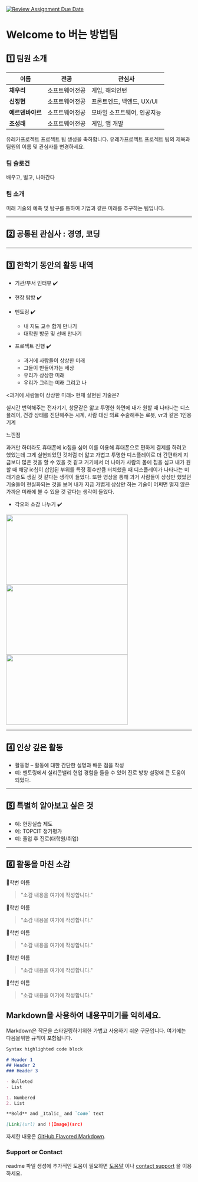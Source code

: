 [![Review Assignment Due Date](https://classroom.github.com/assets/deadline-readme-button-22041afd0340ce965d47ae6ef1cefeee28c7c493a6346c4f15d667ab976d596c.svg)](https://classroom.github.com/a/meKNgBF9)
# Welcome to 버는 방법팀

## 1️⃣ 팀원 소개

| **이름** | **전공** | **관심사** |
| --- | --- | --- |
| **채우리** | 소프트웨어전공 | 게임, 해외인턴 |
| **신정현** | 소프트웨어전공 | 프론트엔드, 백엔드, UX/UI |
| **에르덴바야르** | 소프트웨어전공 | 모바일 소프트웨어, 인공지능 |
| **조성래** | 소프트웨어전공 | 게임, 앱 개발 |


유레카프로젝트 프로젝트 팀 생성을 축하합니다.
유레카프로젝트 프로젝트 팀의 제목과 팀원의 이름 및 관심사를 변경하세요.

### 팀 슬로건

배우고, 벌고, 나아간다

### 팀 소개

미래 기술의 예측 및 탐구를 통하여 기업과 같은 미래를 추구하는 팀입니다.

***

## 2️⃣ 공통된 관심사 : 경영, 코딩

***

## 3️⃣ 한학기 동안의 활동 내역

- 기관/부서 인터뷰 ✔️  

- 현장 탐방 ✔️  

- 멘토링 ✔️  
  - 내 지도 교수 함게 만나기
  - 대학원 방문 및 선배 만나기

- 프로젝트 진행 ✔️  
  - 과거에 사람들이 상상한 미래
  - 그들이 만들어가는 세상
  - 우리가 상상한 미래
  - 우리가 그리는 미래 그리고 나

<과거에 사람들이 상상한 미래>
현재 실현된 기술은?

실시간 번역해주는 전자기기, 창문같은 얇고 투명한 화면에 내가 원할 때 나타나는 디스플레이, 건강 상태를 진단해주는 시계, 사람 대신 의료 수술해주는 로봇, vr과 같은 1인용 기계

느낀점

과거만 하더라도 휴대폰에 ic칩을 심어 이를 이용해 휴대폰으로 편하게 결제를 하려고 했었는데 그게 실현되었던 것처럼
더 얇고 가볍고 투명한 디스플레이로 더 간편하게 지금보다 많은 것을 할 수 있을 것 같고 거기에서 더 나아가 사람의 몸에 칩을 심고 내가 원할 때 해당 ic칩이 삽입된 부위를 특정 횟수만큼 터치했을 때 디스플레이가 나타나는 미래기술도 생길 것 같다는 생각이 들었다. 또한 영상을 통해 과거 사람들이 상상만 했었던 기술들이 현실화되는 것을 보며 내가 지금 가볍게 상상만 하는 기술이 어쩌면 멀지 않은 가까운 미래에 볼 수 있을 것 같다는 생각이 들었다.

- 각오와 소감 나누기 ✔️  


<!-- 활동 사진 추가 예시 -->
<img src="https://pixnio.com/free-images/2017/08/14/2017-08-14-13-09-09-960x651.jpg?text=활동사진1" width="330" height="190"/>
<img src="https://pixnio.com/free-images/2017/08/14/2017-08-14-20-51-02-960x640.jpg?text=활동사진2" width="330" height="190"/>
<img src="https://pixnio.com/free-images/2017/08/15/2017-08-15-10-05-39-960x640.jpg?text=활동사진3" width="330" height="190"/>

***

## 4️⃣ 인상 깊은 활동

- 활동명 – 활동에 대한 간단한 설명과 배운 점을 작성  
- 예: 멘토링에서 실리콘밸리 현업 경험을 들을 수 있어 진로 방향 설정에 큰 도움이 되었다.  

***

## 5️⃣ 특별히 알아보고 싶은 것
- 예: 현장실습 제도
- 예: TOPCIT 정기평가
- 예: 졸업 후 진로(대학원/취업)

***

## 6️⃣ 활동을 마친 소감

🔗학번 이름  
> "소감 내용을 여기에 작성합니다."

🔗학번 이름  
> "소감 내용을 여기에 작성합니다."

🔗학번 이름  
> "소감 내용을 여기에 작성합니다."

🔗학번 이름  
> "소감 내용을 여기에 작성합니다."

🔗학번 이름  
> "소감 내용을 여기에 작성합니다."


## Markdown을 사용하여 내용꾸미기를 익히세요.

Markdown은 작문을 스타일링하기위한 가볍고 사용하기 쉬운 구문입니다. 여기에는 다음을위한 규칙이 포함됩니다.

```markdown
Syntax highlighted code block

# Header 1
## Header 2
### Header 3

- Bulleted
- List

1. Numbered
2. List

**Bold** and _Italic_ and `Code` text

[Link](url) and ![Image](src)
```

자세한 내용은 [GitHub Flavored Markdown](https://guides.github.com/features/mastering-markdown/).

### Support or Contact

readme 파일 생성에 추가적인 도움이 필요하면 [도움말](https://help.github.com/articles/about-readmes/) 이나 [contact support](https://github.com/contact) 을 이용하세요.

